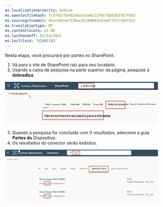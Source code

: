 ```yaml
---
ms.localizationpriority: medium
ms.openlocfilehash: fc5f42c7b48246e2e1e6c52fdcfdb83657b7fd63
ms.sourcegitcommit: dbacb04ae7138ac3b109683e63a6ff27c166f421
ms.translationtype: MT
ms.contentlocale: pt-BR
ms.lasthandoff: 02/14/2022
ms.locfileid: "62805193"
---
```

<!-- markdownlint-disable MD002 MD025 MD041 -->

Nesta etapa, você procurará por partes no SharePoint.

1. Vá para o site de SharePoint raiz para seu locatário.
2. Usando a caixa de pesquisa na parte superior da página, pesquise a **dobradiça**.

  ![Exemplo de resultados de pesquisa para a palavra dobradiça na guia Partes do Dispositivo.](images/connectors-images/build19.png)

3. Quando a pesquisa for concluída com 0 resultados, selecione a guia **Partes do** Dispositivo.
4. Os resultados do conector serão exibidos.

  ![Exemplo de resultados de pesquisa para a palavra dobradiça com resultados mostrados na guia Partes do Dispositivo.](images/connectors-images/build20.png)
